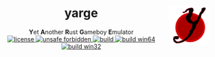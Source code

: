 <div>
  <img alt="logo" src=".assets/yarge.svg" border="0" width="92" height="92" align="right">
  <!--HEADER-->
  <h1 align="center">yarge</h1><!--
  --><div align="center"><!--
    --><b>Y</b>et <b>A</b>nother <b>R</b>ust <b>G</b>ameboy <b>E</b>mulator<br>
    <!--BADGES-->
    <a href="https://github.com/griffi-gh/yarge/blob/master/LICENSE">
      <img alt="license" src="https://shields.io/github/license/griffi-gh/yarge " border="0">
    </a>
    <a href="https://github.com/rust-secure-code/safety-dance/">
      <img alt="unsafe forbidden" src="https://img.shields.io/badge/unsafe-forbidden-success.svg" border="0">
    </a>
    <a href="https://github.com/griffi-gh/yarge/actions">
      <img alt="build" src="https://shields.io/github/workflow/status/griffi-gh/yarge/Build" border="0">
    </a>
    <a href="https://nightly.link/griffi-gh/yarge/workflows/build/master/release-win64.zip">
      <img alt="build win64" src="https://img.shields.io/badge/build-win64-blue" border="0">
    </a>
    <a href="https://nightly.link/griffi-gh/yarge/workflows/build/master/release-lin64.zip">
      <img alt="build win32" src="https://img.shields.io/badge/build-lin64-blue" border="0">
    </a>
  </div>
</div>
